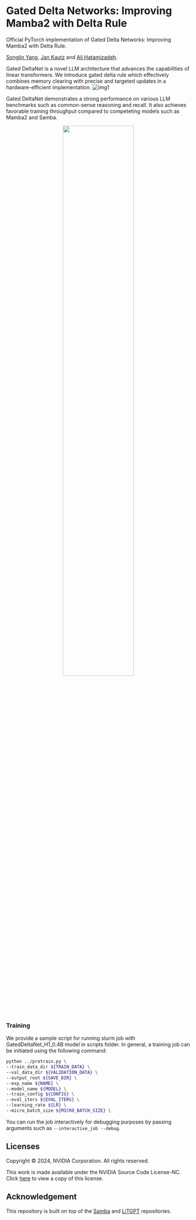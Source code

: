 # Gated Delta Networks: Improving Mamba2 with Delta Rule

Official PyTorch implementation of Gated Delta Networks: Improving Mamba2 with Delta Rule.

[Songlin Yang](https://sustcsonglin.github.io/),
[Jan Kautz](https://jankautz.com/) and
[Ali Hatamizadeh](https://research.nvidia.com/person/ali-hatamizadeh). 


Gated DeltaNet is a novel LLM architecture that advances the capabilities of linear transformers. We introduce gated delta rule which effectively combines memory clearing with precise and targeted updates in a hardware-efficient implementation.
![img1](https://github.com/user-attachments/assets/70f96a7e-e51d-4514-a429-2ae30c52afbb)


Gated DeltaNet demonstrates a strong performance on various LLM benchmarks such as common-sense reasoning and recall. It also achieves favorable training throughput compared to competeting models such as Mamba2 and Samba. 

<p align="center">
<img src="https://github.com/user-attachments/assets/b5c96369-a998-442b-ad7c-2f9fb6979b44" width=62% height=62% 
class="center">
</p>



### Training

We provide a sample script for running slurm job with GatedDeltaNet_H1_0.4B model in scripts folder. In general, a training job can be initiated using the following command:

```bash
python ../pretrain.py \
--train_data_dir ${TRAIN_DATA} \
--val_data_dir ${VALIDATION_DATA} \
--output_root ${SAVE_DIR} \
--exp_name ${NAME} \
--model_name ${MODEL} \
--train_config ${CONFIG} \
--eval_iters ${EVAL_ITERS} \
--learning_rate ${LR} \
--micro_batch_size ${MICRO_BATCH_SIZE} \
```

You can run the job interactively for debugging purposes by passing arguments such as ```--interactive_job --debug```.

## Licenses

Copyright © 2024, NVIDIA Corporation. All rights reserved.

This work is made available under the NVIDIA Source Code License-NC. Click [here](LICENSE) to view a copy of this license.


## Acknowledgement
This repository is built on top of the [Samba](https://github.com/microsoft/Samba) and [LiTGPT](https://github.com/Lightning-AI/litgpt) repositories.

